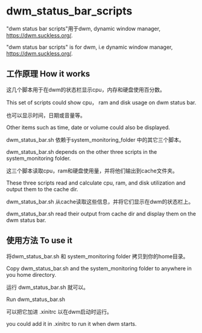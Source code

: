# dwm_status_bar_scripts

"dwm status bar scripts"用于dwm, dynamic window manager, https://dwm.suckless.org/.

"dwm status bar scripts" is for dwm, i.e dynamic window manager, https://dwm.suckless.org/.

## 工作原理 How it works

这几个脚本用于在dwm的状态栏显示cpu，内存和硬盘使用百分数。

This set of scripts could show cpu， ram and disk usage on dwm status bar.

也可以显示时间，日期或音量等。

Other items such as time, date or volume could also be displayed.

dwm_status_bar.sh 依赖于system_monitoring_folder 中的其它三个脚本。

dwm_status_bar.sh depends on the other three scripts in the system_monitoring folder.

这三个脚本读取cpu，ram和硬盘使用量，并将他们输出到cache文件夹。

These three scripts read and calculate cpu, ram, and disk utilization and output them to the cache dir.

dwm_status_bar.sh 从cache读取这些信息，并将它们显示在dwm的状态栏上。

dwm_status_bar.sh read their output from cache dir and display them on the dwm status bar.

## 使用方法 To use it

将dwm_status_bar.sh 和 system_monitoring folder 拷贝到你的home目录。

Copy dwm_status_bar.sh and the system_monitoring folder to anywhere in you home directory.

运行 dwm_status_bar.sh 就可以。

Run dwm_status_bar.sh

可以把它加进 .xinitrc 以在dwm启动时运行。

you could add it in .xinitrc to run it when dwm starts.
